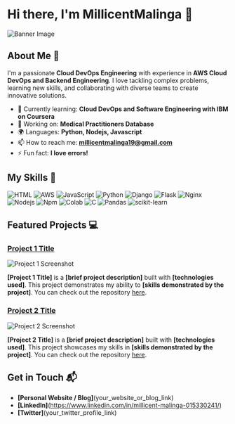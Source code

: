# Hi there, I'm MillicentMalinga 👋

![Banner Image](https://github.com/MillicentMalinga/images/blob/main/DSC02281-min.png)

## About Me 🚀

I'm a passionate **Cloud DevOps Engineering** with experience in **AWS Cloud DevOps and Backend Engineering**. I love tackling complex problems, learning new skills, and collaborating with diverse teams to create innovative solutions.

- 🌱 Currently learning: **Cloud DevOps and Software Engineering with IBM on Coursera**
- 🔭 Working on: **Medical Practitioners Database**
- 🌍 Languages: **Python, Nodejs, Javascript**
- 📫 How to reach me: **millicentmalinga19@gmail.com**
- ⚡ Fun fact: **I love errors!**

## My Skills 🧠

![HTML](https://img.shields.io/badge/-HTML-E34F26?style=flat-square&logo=html5&logoColor=white)
![AWS](https://img.shields.io/badge/Amazon_AWS-FF9900?style=for-the-badge&logo=amazonaws&logoColor=white)
![JavaScript](https://img.shields.io/badge/-JavaScript-F7DF1E?style=flat-square&logo=javascript&logoColor=black)
![Python](https://img.shields.io/badge/Python-FFD43B?style=for-the-badge&logo=python&logoColor=blue)
![Django](https://img.shields.io/badge/Django-092E20?style=for-the-badge&logo=django&logoColor=green)
![Flask](https://img.shields.io/badge/Flask-000000?style=for-the-badge&logo=flask&logoColor=white)
![Nginx](https://img.shields.io/badge/Nginx-009639?style=for-the-badge&logo=nginx&logoColor=white)
![Nodejs](https://img.shields.io/badge/Node.js-339933?style=for-the-badge&logo=nodedotjs&logoColor=white)
![Npm](https://img.shields.io/badge/npm-CB3837?style=for-the-badge&logo=npm&logoColor=white)
![Colab](https://img.shields.io/badge/Colab-F9AB00?style=for-the-badge&logo=googlecolab&color=525252)
![C](https://img.shields.io/badge/C-00599C?style=for-the-badge&logo=c&logoColor=white)
![Pandas](https://img.shields.io/badge/Pandas-2C2D72?style=for-the-badge&logo=pandas&logoColor=white)
![scikit-learn](https://img.shields.io/badge/scikit_learn-F7931E?style=for-the-badge&logo=scikit-learn&logoColor=white)



## Featured Projects 💻

### [Project 1 Title](project_1_link)

![Project 1 Screenshot](project_1_screenshot_url)

**[Project 1 Title]** is a **[brief project description]** built with **[technologies used]**. This project demonstrates my ability to **[skills demonstrated by the project]**. You can check out the repository [here](project_1_repository_link).

### [Project 2 Title](project_2_link)

![Project 2 Screenshot](project_2_screenshot_url)

**[Project 2 Title]** is a **[brief project description]** built with **[technologies used]**. This project showcases my skills in **[skills demonstrated by the project]**. You can check out the repository [here](project_2_repository_link).

## Get in Touch 📬

- **[Personal Website / Blog]**(your_website_or_blog_link)
- **[LinkedIn]**(https://www.linkedin.com/in/millicent-malinga-015330241/)
- **[Twitter]**(your_twitter_profile_link)


